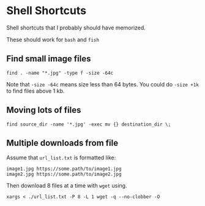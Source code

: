 # Shell Shortcuts
Shell shortcuts that I probably should have memorized.

These should work for `bash` and `fish`


## Find small image files
```
find . -name "*.jpg" -type f -size -64c
```
Note that `-size -64c` means size less than 64 bytes. You could do `-size +1k` to find files above 1 kb.

## Moving lots of files
```
find source_dir -name '*.jpg' -exec mv {} destination_dir \;
```

## Multiple downloads from file

Assume that `url_list.txt` is formatted like:
```
image1.jpg https://some.path/to/image1.jpg
image2.jpg https://some.path/to/image2.jpg
```

Then download 8 files at a time with `wget` using.
```
xargs < ./url_list.txt -P 8 -L 1 wget -q --no-clobber -O
```
